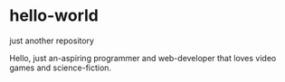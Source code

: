 # hello-world
just another repository

Hello, just an-aspiring programmer and web-developer that loves video games and science-fiction. 
